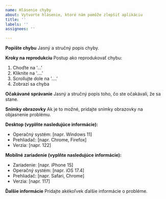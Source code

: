 ```yaml
---
name: Hlásenie chyby
about: Vytvorte hlásenie, ktoré nám pomôže zlepšiť aplikáciu
title: ''
labels: ''
assignees: ''

---
```


**Popíšte chybu**
Jasný a stručný popis chyby.

**Kroky na reprodukciu**
Postup ako reprodukovať chybu:
1. Choďte na '...'
2. Kliknite na '....'
3. Scrollujte dole na '....'
4. Zobrazí sa chyba

**Očakávané správanie**
Jasný a stručný popis toho, čo ste očakávali, že sa stane.

**Snímky obrazovky**
Ak je to možné, pridajte snímky obrazovky na objasnenie problému.

**Desktop (vyplňte nasledujúce informácie):**
 - Operačný systém: [napr. Windows 11]
 - Prehliadač: [napr. Chrome, Firefox]
 - Verzia: [napr. 122]

**Mobilné zariadenie (vyplňte nasledujúce informácie):**
 - Zariadenie: [napr. iPhone 15]
 - Operačný systém: [napr. iOS 17.4]
 - Prehliadač: [napr. Safari, Chrome]
 - Verzia: [napr. 117]

**Ďalšie informácie**
Pridajte akékoľvek ďalšie informácie o probléme.
